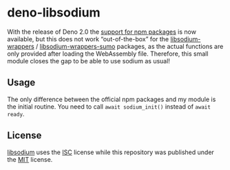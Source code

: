 # deno-libsodium

With the release of Deno 2.0 the [support for npm packages]((https://docs.deno.com/runtime/fundamentals/node/)) is now available, but this does not work “out-of-the-box” for the [libsodium-wrappers](https://www.npmjs.com/package/libsodium-wrappers) / [libsodium-wrappers-sumo](https://www.npmjs.com/package/libsodium-wrappers-sumo) packages, as the actual functions are only provided after loading the WebAssembly file. Therefore, this small module closes the gap to be able to use sodium as usual!

## Usage

The only difference between the official npm packages and my module is the initial routine. You need to call `await sodium_init()` instead of `await ready`.

## License

[libsodium](https://github.com/jedisct1) uses the [ISC](https://github.com/jedisct1/libsodium.js/blob/master/LICENSE) license while this repository was published under the [MIT](LICENSE.md) license.
